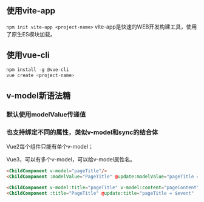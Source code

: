 ## 使用vite-app
`npm init vite-app <project-name>`
vite-app是快速的WEB开发构建工具，使用了原生ES模块加载。
## 使用vue-cli
```javascript
npm install -g @vue-cli
vue create <project-name>
```
## v-model新语法糖
### 默认使用modelValue传递值
### 也支持绑定不同的属性，类似v-model和sync的结合体
Vue2每个组件只能有单个v-model；

Vue3，可以有多个v-model，可以给v-model属性名。

```html
<ChildComponent v-model="pageTitle"/>
<ChildComponent :modelValue="PageTitle" @update:modelValue="pageTitle = $event">

<ChildComponent v-model:title="pageTitle" v-model:content="pageContent"/>
<ChildComponent :title="PageTitle" @update:title="pageTitle = $event" :content="pageContent" @update:content="pageContent = $event">
```
